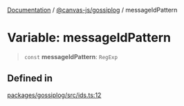[Documentation](../../../packages.md) / [@canvas-js/gossiplog](../index.md) / messageIdPattern

# Variable: messageIdPattern

> `const` **messageIdPattern**: `RegExp`

## Defined in

[packages/gossiplog/src/ids.ts:12](https://github.com/canvasxyz/canvas/blob/62d177fb446565afa753f83091e84331fbd47245/packages/gossiplog/src/ids.ts#L12)
